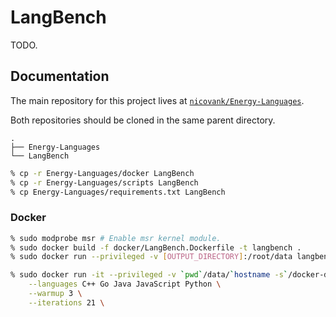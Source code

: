 # LangBench

TODO.

## Documentation

The main repository for this project lives at [`nicovank/Energy-Languages`](https://github.com/nicovank/Energy-Languages).

Both repositories should be cloned in the same parent directory.
```
.
├── Energy-Languages
└── LangBench
```

```bash
% cp -r Energy-Languages/docker LangBench
% cp -r Energy-Languages/scripts LangBench
% cp Energy-Languages/requirements.txt LangBench
```

### Docker

```bash
% sudo modprobe msr # Enable msr kernel module.
% sudo docker build -f docker/LangBench.Dockerfile -t langbench .
% sudo docker run --privileged -v [OUTPUT_DIRECTORY]:/root/data langbench [OPTIONS]
```

```bash
% sudo docker run -it --privileged -v `pwd`/data/`hostname -s`/docker-default:/root/data energy-languages \
    --languages C++ Go Java JavaScript Python \
    --warmup 3 \
    --iterations 21 \
```
